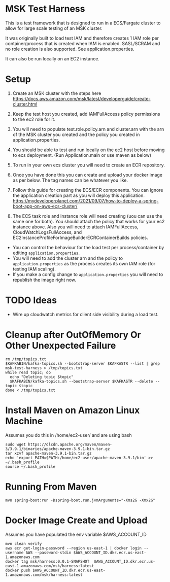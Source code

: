 MSK Test Harness
====
This is a test framework that is designed to run in a ECS/Fargate cluster to allow for large scale testing of an MSK cluster.

It was originally built to load test IAM and therefore creates 1 IAM role per container/process that is created when IAM is enabled. SASL/SCRAM and no role creation is also supported. See application.properties.

It can also be run locally on an EC2 instance.

Setup
=====
1. Create an MSK cluster with the steps here
https://docs.aws.amazon.com/msk/latest/developerguide/create-cluster.html

2. Keep the test host you created, add IAMFullAccess policy permissions to the ec2 role for it.
3. You will need to populate test.role.policy.arn and cluster.arn with the arn of the MSK cluster you created and the policy you created in application.properties.
4. You should be able to test and run locally on the ec2 host before moving to ecs deployment. (Run Application.main or use maven as below)
5. To run in your own ecs cluster you will need to create an ECR repository.
6. Once you have done this you can create and upload your docker image as per below. The tag names can be whatever you like.
7. Follow this guide for creating the ECS/ECR components. You can ignore the application creation part as you will deploy this application. https://mydeveloperplanet.com/2021/09/07/how-to-deploy-a-spring-boot-app-on-aws-ecs-cluster/
8. The ECS task role and instance role will need creating (uou can use the same one for both). You should attach the policy that works for your ec2 instance above. Also you will need to attach IAMFullAccess, CloudWatchLogsFullAccess, 
and EC2InstanceProfileForImageBuilderECRContainerBuilds policies.

- You can control the behaviour for the load test per process/container by editing `application.properties`.
- You will need to add the cluster arn and the policy to `application.properties` as the process creates its own IAM role (for testing IAM scaling).
- If you make a config change to `application.properties` you will need to republish the image right now.

TODO Ideas
====
- Wire up cloudwatch metrics for client side visibility during a load test.

Cleanup after OutOfMemory Or Other Unexpected Failure
=========================
```
rm /tmp/topics.txt
$KAFKABIN/kafka-topics.sh --bootstrap-server $KAFKASTR --list | grep msk-test-harness > /tmp/topics.txt
while read topic; do
  echo "Deleting topic $topic"
  $KAFKABIN/kafka-topics.sh --bootstrap-server $KAFKASTR --delete --topic $topic 
done < /tmp/topics.txt
```

Install Maven on Amazon Linux Machine
==================
Assumes you do this in /home/ec2-user/ and are using bash
```
sudo wget https://dlcdn.apache.org/maven/maven-3/3.9.1/binaries/apache-maven-3.9.1-bin.tar.gz
tar xzvf apache-maven-3.9.1-bin.tar.gz
echo 'export PATH=$PATH:/home/ec2-user/apache-maven-3.9.1/bin' >> ~/.bash_profile
source ~/.bash_profile
```

Running From Maven
==================
```
mvn spring-boot:run -Dspring-boot.run.jvmArguments="-Xms2G -Xmx2G"
```

Docker Image Create and Upload
===================
Assumes you have populated the env variable $AWS_ACCOUNT_ID
```
mvn clean verify
aws ecr get-login-password --region us-east-1 | docker login --username AWS --password-stdin $AWS_ACCOUNT_ID.dkr.ecr.us-east-1.amazonaws.com
docker tag msk/harness:0.0.1-SNAPSHOT  $AWS_ACCOUNT_ID.dkr.ecr.us-east-1.amazonaws.com/msk/harness:latest
docker push $AWS_ACCOUNT_ID.dkr.ecr.us-east-1.amazonaws.com/msk/harness:latest
```
